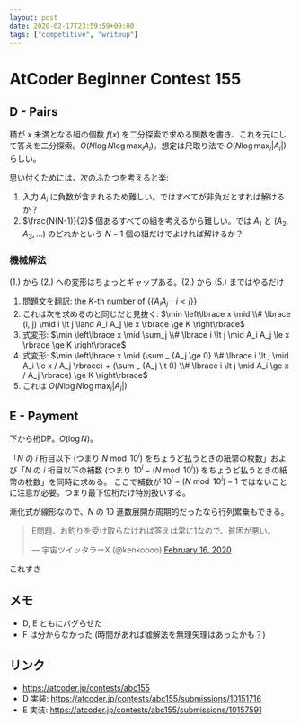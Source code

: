 ```yaml
---
layout: post
date: 2020-02-17T23:59:59+09:00
tags: ["competitive", "writeup"]
---
```


# AtCoder Beginner Contest 155

## D - Pairs

積が $x$ 未満となる組の個数 $f(x)$ を二分探索で求める関数を書き、これを元にして答えを二分探索。$O(N \log N \log \max_i A_i)$。想定は尺取り法で $O(N \log \max_i \vert A_i \vert)$ らしい。

思い付くためには、次のふたつを考えると楽:

1.  入力 $A_i$ に負数が含まれるため難しい。ではすべてが非負だとすれば解けるか？
1.  $\frac{N(N-1)}{2}$ 個あるすべての組を考えるから難しい。では $A_1$ と $(A_2, A_3, \dots)$ のどれかという $N - 1$ 個の組だけでよければ解けるか？

### 機械解法

(1.) から (2.) への変形はちょっとギャップある。(2.) から (5.) まではやるだけ

1.  問題文を翻訳: the $K$-th number of $\lbrace\lbrace A_i A_j \mid i \lt j \rbrace\rbrace$
1.  これは次を求めるのと同じだと見抜く: $\min \left\lbrace x \mid \\# \lbrace (i, j) \mid i \lt j \land A_i A_j \le x \rbrace \ge K \right\rbrace$
1.  式変形: $\min \left\lbrace x \mid \sum_j \\# \lbrace i \lt j \mid A_i A_j \le x \rbrace \ge K \right\rbrace$
1.  式変形: $\min \left\lbrace x \mid (\sum _ {A_j \ge 0} \\# \lbrace i \lt j \mid A_i \le x / A_j \rbrace) + (\sum _ {A_j \lt 0} \\# \lbrace i \lt j \mid A_i \ge x / A_j \rbrace) \ge K \right\rbrace$
1.  これは $O(N \log N \log \max_i \vert A_i \vert)$

## E - Payment

下から桁DP。$O(\log N)$。

「$N$ の $i$ 桁目以下 (つまり $N \bmod 10^i$) をちょうど払うときの紙幣の枚数」および「$N$ の $i$ 桁目以下の補数 (つまり $10^i - (N \bmod 10^i)$) をちょうど払うときの紙幣の枚数」を同時に求める。
ここで補数が $10^i - (N \bmod 10^i) - 1$ ではないことに注意が必要。つまり最下位桁だけ特別扱いする。

漸化式が線形なので、$N$ の $10$ 進数展開が周期的だったなら行列累乗もできる。

<blockquote class="twitter-tweet"><p lang="ja" dir="ltr">E問題、お釣りを受け取らなければ答えは常に1なので、貧困が悪い。</p>&mdash; 宇宙ツイッタラーX (@kenkoooo) <a href="https://twitter.com/kenkoooo/status/1229041341054611457?ref_src=twsrc%5Etfw">February 16, 2020</a></blockquote> <script async src="https://platform.twitter.com/widgets.js" charset="utf-8"></script>

これすき

## メモ

-   D, E ともにバグらせた
-   F は分からなかった (時間があれば嘘解法を無理矢理はあったかも？)

## リンク

-   <https://atcoder.jp/contests/abc155>
-   D 実装: <https://atcoder.jp/contests/abc155/submissions/10151716>
-   E 実装: <https://atcoder.jp/contests/abc155/submissions/10157591>
